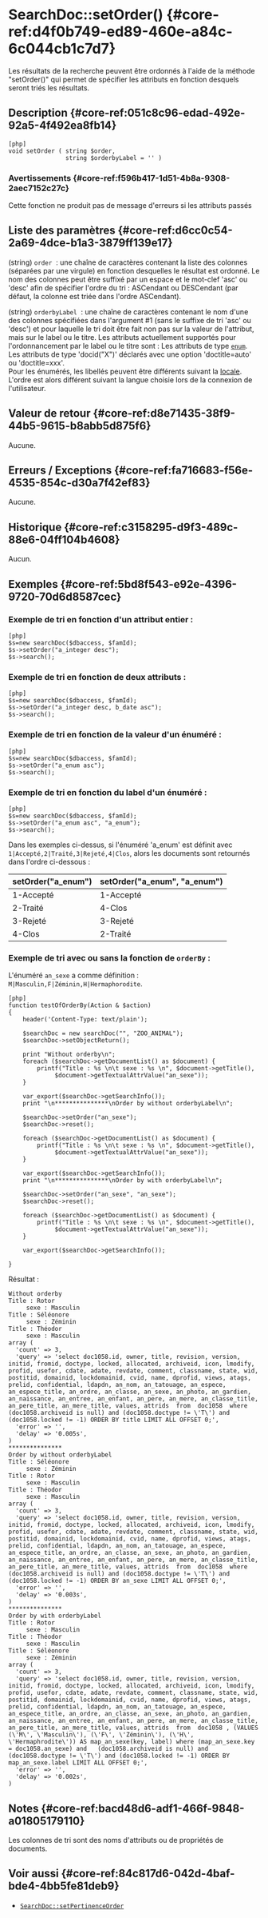 # SearchDoc::setOrder() {#core-ref:d4f0b749-ed89-460e-a84c-6c044cb1c7d7}

<div class="short-description">
Les résultats de la recherche peuvent être ordonnés à l'aide de la méthode
"setOrder()" qui permet de spécifier les attributs en fonction desquels seront
triés les résultats.
</div>


## Description {#core-ref:051c8c96-edad-492e-92a5-4f492ea8fb14}

    [php]
    void setOrder ( string $order, 
                    string $orderbyLabel = '' )

### Avertissements {#core-ref:f596b417-1d51-4b8a-9308-2aec7152c27c}

Cette fonction ne produit pas de message d'erreurs si les attributs passés 

## Liste des paramètres {#core-ref:d6cc0c54-2a69-4dce-b1a3-3879ff139e17}

(string) `order` 
:    une chaîne de caractères contenant la liste des colonnes (séparées par une
    virgule) en fonction desquelles le résultat est ordonné. Le nom des 
    colonnes peut être suffixé par un espace et le mot-clef 'asc' ou 'desc' 
    afin de spécifier l'ordre du tri : ASCendant ou DESCendant (par défaut, la 
    colonne est triée dans l'ordre ASCendant).

(string) `orderbyLabel` 
:   une chaîne de caractères contenant le nom d'une des colonnes spécifiées dans
    l'argument #1 (sans le suffixe de tri 'asc' ou 'desc') et pour laquelle le 
    tri doit être fait non pas sur la valeur de l'attribut, mais sur le label 
    ou le titre. Les attributs actuellement supportés pour l'ordonnancement par 
    le label ou le titre sont : Les attributs de type [`enum`][attrenum].  
    Les attributs de type 'docid("X")' déclarés avec une option 
    'doctitle=auto' ou 'doctitle=xxx'.  
    Pour les énumérés, les libellés peuvent être différents suivant la 
    [locale][i18nenum]. L'ordre est alors différent suivant la langue choisie 
    lors de la connexion de l'utilisateur.

## Valeur de retour {#core-ref:d8e71435-38f9-44b5-9615-b8abb5d875f6}

Aucune.

## Erreurs / Exceptions {#core-ref:fa716683-f56e-4535-854c-d30a7f42ef83}

Aucune.

## Historique {#core-ref:c3158295-d9f3-489c-88e6-04ff104b4608}

Aucun.

## Exemples {#core-ref:5bd8f543-e92e-4396-9720-70d6d8587cec}

### Exemple de tri en fonction d'un attribut entier :

    [php]
    $s=new searchDoc($dbaccess, $famId);
    $s->setOrder("a_integer desc");
    $s->search();
    

### Exemple de tri en fonction de deux attributs :

    [php]
    $s=new searchDoc($dbaccess, $famId);
    $s->setOrder("a_integer desc, b_date asc");
    $s->search();

### Exemple de tri en fonction de la valeur d'un énuméré :

    [php]
    $s=new searchDoc($dbaccess, $famId);
    $s->setOrder("a_enum asc");
    $s->search();

### Exemple de tri en fonction du label d'un énuméré :

    [php]
    $s=new searchDoc($dbaccess, $famId);
    $s->setOrder("a_enum asc", "a_enum");
    $s->search();

Dans les exemples ci-dessus, si l'énuméré 'a_enum' est définit avec
`1|Accepté,2|Traité,3|Rejeté,4|Clos`, alors les documents sont retournés dans
l'ordre ci-dessous :


| setOrder("a_enum") | setOrder("a_enum", "a_enum") |
| ------------------ | ---------------------------- |
| 1-Accepté          | 1-Accepté                    |
| 2-Traité           | 4-Clos                       |
| 3-Rejeté           | 3-Rejeté                     |
| 4-Clos             | 2-Traité                     |


### Exemple de tri avec ou sans la fonction de `orderBy` :

L'énuméré `an_sexe` a comme définition : `M|Masculin,F|Zéminin,H|Hermaphorodite`.

    [php]
    function testOfOrderBy(Action & $action)
    {
        header('Content-Type: text/plain');
        
        $searchDoc = new searchDoc("", "ZOO_ANIMAL");
        $searchDoc->setObjectReturn();
        
        print "Without orderby\n";
        foreach ($searchDoc->getDocumentList() as $document) {
            printf("Title : %s \n\t sexe : %s \n", $document->getTitle(),
                 $document->getTextualAttrValue("an_sexe"));
        }
        
        var_export($searchDoc->getSearchInfo());
        print "\n***************\nOrder by without orderbyLabel\n";
        
        $searchDoc->setOrder("an_sexe");
        $searchDoc->reset();
        
        foreach ($searchDoc->getDocumentList() as $document) {
            printf("Title : %s \n\t sexe : %s \n", $document->getTitle(),
                 $document->getTextualAttrValue("an_sexe"));
        }
        
        var_export($searchDoc->getSearchInfo());
        print "\n***************\nOrder by with orderbyLabel\n";
        
        $searchDoc->setOrder("an_sexe", "an_sexe");
        $searchDoc->reset();
        
        foreach ($searchDoc->getDocumentList() as $document) {
            printf("Title : %s \n\t sexe : %s \n", $document->getTitle(),
                 $document->getTextualAttrValue("an_sexe"));
        }
        
        var_export($searchDoc->getSearchInfo());
        
    }

Résultat :

    Without orderby
    Title : Rotor 
         sexe : Masculin 
    Title : Séléonore 
         sexe : Zéminin 
    Title : Théodor 
         sexe : Masculin 
    array (
      'count' => 3,
      'query' => 'select doc1058.id, owner, title, revision, version, initid, fromid, doctype, locked, allocated, archiveid, icon, lmodify, profid, usefor, cdate, adate, revdate, comment, classname, state, wid, postitid, domainid, lockdomainid, cvid, name, dprofid, views, atags, prelid, confidential, ldapdn, an_nom, an_tatouage, an_espece, an_espece_title, an_ordre, an_classe, an_sexe, an_photo, an_gardien, an_naissance, an_entree, an_enfant, an_pere, an_mere, an_classe_title, an_pere_title, an_mere_title, values, attrids  from  doc1058  where   (doc1058.archiveid is null) and (doc1058.doctype != \'T\') and (doc1058.locked != -1) ORDER BY title LIMIT ALL OFFSET 0;',
      'error' => '',
      'delay' => '0.005s',
    )
    ***************
    Order by without orderbyLabel
    Title : Séléonore 
         sexe : Zéminin 
    Title : Rotor 
         sexe : Masculin 
    Title : Théodor 
         sexe : Masculin 
    array (
      'count' => 3,
      'query' => 'select doc1058.id, owner, title, revision, version, initid, fromid, doctype, locked, allocated, archiveid, icon, lmodify, profid, usefor, cdate, adate, revdate, comment, classname, state, wid, postitid, domainid, lockdomainid, cvid, name, dprofid, views, atags, prelid, confidential, ldapdn, an_nom, an_tatouage, an_espece, an_espece_title, an_ordre, an_classe, an_sexe, an_photo, an_gardien, an_naissance, an_entree, an_enfant, an_pere, an_mere, an_classe_title, an_pere_title, an_mere_title, values, attrids  from  doc1058  where   (doc1058.archiveid is null) and (doc1058.doctype != \'T\') and (doc1058.locked != -1) ORDER BY an_sexe LIMIT ALL OFFSET 0;',
      'error' => '',
      'delay' => '0.003s',
    )
    ***************
    Order by with orderbyLabel
    Title : Rotor 
         sexe : Masculin 
    Title : Théodor 
         sexe : Masculin 
    Title : Séléonore 
         sexe : Zéminin 
    array (
      'count' => 3,
      'query' => 'select doc1058.id, owner, title, revision, version, initid, fromid, doctype, locked, allocated, archiveid, icon, lmodify, profid, usefor, cdate, adate, revdate, comment, classname, state, wid, postitid, domainid, lockdomainid, cvid, name, dprofid, views, atags, prelid, confidential, ldapdn, an_nom, an_tatouage, an_espece, an_espece_title, an_ordre, an_classe, an_sexe, an_photo, an_gardien, an_naissance, an_entree, an_enfant, an_pere, an_mere, an_classe_title, an_pere_title, an_mere_title, values, attrids  from  doc1058 , (VALUES (\'M\', \'Masculin\'), (\'F\', \'Zéminin\'), (\'H\', \'Hermaphrodite\')) AS map_an_sexe(key, label) where (map_an_sexe.key = doc1058.an_sexe) and   (doc1058.archiveid is null) and (doc1058.doctype != \'T\') and (doc1058.locked != -1) ORDER BY map_an_sexe.label LIMIT ALL OFFSET 0;',
      'error' => '',
      'delay' => '0.002s',
    )

## Notes {#core-ref:bacd48d6-adf1-466f-9848-a01805179110}

Les colonnes de tri sont des noms d'attributs ou de propriétés de documents.

## Voir aussi {#core-ref:84c817d6-042d-4baf-bde4-4bb5fe81deb9}

*   [`SearchDoc::setPertinenceOrder`][pertineceorder]

<!-- links -->
[i18nenum]:       #core-ref:f5872ef4-4170-11e3-ba58-48f953959281
[attrenum]:       #core-ref:625303d6-e5d1-40c3-b91d-d1b2e7307f67
[pertineceorder]: #core-ref:287db32e-abb9-4ea3-a692-3dfded873b48
